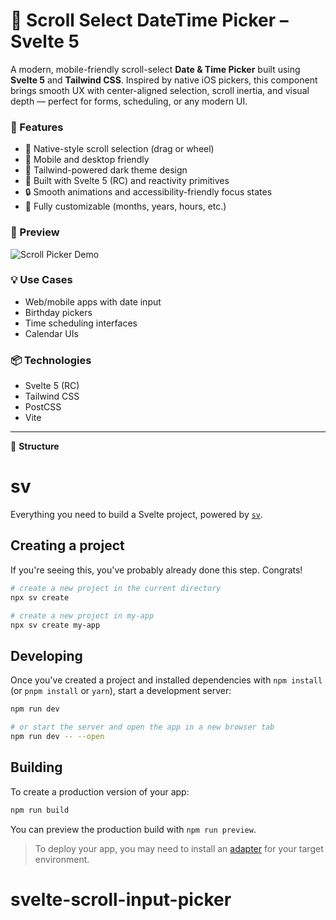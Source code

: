 # 📅 Scroll Select DateTime Picker – Svelte 5

A modern, mobile-friendly scroll-select **Date & Time Picker** built using **Svelte 5** and **Tailwind CSS**. Inspired by native iOS pickers, this component brings smooth UX with center-aligned selection, scroll inertia, and visual depth — perfect for forms, scheduling, or any modern UI.

### 🚀 Features
- 🔁 Native-style scroll selection (drag or wheel)
- 📱 Mobile and desktop friendly
- 🎨 Tailwind-powered dark theme design
- 🧠 Built with Svelte 5 (RC) and reactivity primitives
- 🔒 Smooth animations and accessibility-friendly focus states
- 🧩 Fully customizable (months, years, hours, etc.)

### 📸 Preview
![Scroll Picker Demo](demo.gif)

### 💡 Use Cases
- Web/mobile apps with date input
- Birthday pickers
- Time scheduling interfaces
- Calendar UIs

### 📦 Technologies
- Svelte 5 (RC)
- Tailwind CSS
- PostCSS
- Vite

---

📂 **Structure**



# sv

Everything you need to build a Svelte project, powered by [`sv`](https://github.com/sveltejs/cli).

## Creating a project

If you're seeing this, you've probably already done this step. Congrats!

```bash
# create a new project in the current directory
npx sv create

# create a new project in my-app
npx sv create my-app
```

## Developing

Once you've created a project and installed dependencies with `npm install` (or `pnpm install` or `yarn`), start a development server:

```bash
npm run dev

# or start the server and open the app in a new browser tab
npm run dev -- --open
```

## Building

To create a production version of your app:

```bash
npm run build
```

You can preview the production build with `npm run preview`.

> To deploy your app, you may need to install an [adapter](https://svelte.dev/docs/kit/adapters) for your target environment.
# svelte-scroll-input-picker
